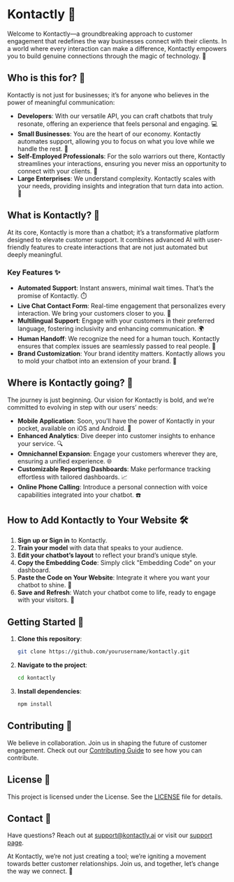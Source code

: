 
# Kontactly 🚀

Welcome to Kontactly—a groundbreaking approach to customer engagement that redefines the way businesses connect with their clients. In a world where every interaction can make a difference, Kontactly empowers you to build genuine connections through the magic of technology. 🌟

## Who is this for? 🤝

Kontactly is not just for businesses; it’s for anyone who believes in the power of meaningful communication:

- **Developers**: With our versatile API, you can craft chatbots that truly resonate, offering an experience that feels personal and engaging. 💻
- **Small Businesses**: You are the heart of our economy. Kontactly automates support, allowing you to focus on what you love while we handle the rest. 🏪
- **Self-Employed Professionals**: For the solo warriors out there, Kontactly streamlines your interactions, ensuring you never miss an opportunity to connect with your clients. 💼
- **Large Enterprises**: We understand complexity. Kontactly scales with your needs, providing insights and integration that turn data into action. 🏢

## What is Kontactly? 🧩

At its core, Kontactly is more than a chatbot; it’s a transformative platform designed to elevate customer support. It combines advanced AI with user-friendly features to create interactions that are not just automated but deeply meaningful.

### Key Features ✨

- **Automated Support**: Instant answers, minimal wait times. That’s the promise of Kontactly. ⏱️
- **Live Chat Contact Form**: Real-time engagement that personalizes every interaction. We bring your customers closer to you. 💬
- **Multilingual Support**: Engage with your customers in their preferred language, fostering inclusivity and enhancing communication. 🌍
- **Human Handoff**: We recognize the need for a human touch. Kontactly ensures that complex issues are seamlessly passed to real people. 🙌
- **Brand Customization**: Your brand identity matters. Kontactly allows you to mold your chatbot into an extension of your brand. 🎨

## Where is Kontactly going? 🔮

The journey is just beginning. Our vision for Kontactly is bold, and we’re committed to evolving in step with our users’ needs:

- **Mobile Application**: Soon, you’ll have the power of Kontactly in your pocket, available on iOS and Android. 📱
- **Enhanced Analytics**: Dive deeper into customer insights to enhance your service. 🔍
- **Omnichannel Expansion**: Engage your customers wherever they are, ensuring a unified experience. 🌐
- **Customizable Reporting Dashboards**: Make performance tracking effortless with tailored dashboards. 📈
- **Online Phone Calling**: Introduce a personal connection with voice capabilities integrated into your chatbot. ☎️

## How to Add Kontactly to Your Website 🛠️

1. **Sign up or Sign in** to Kontactly.
2. **Train your model** with data that speaks to your audience.
3. **Edit your chatbot’s layout** to reflect your brand’s unique style.
4. **Copy the Embedding Code**: Simply click "Embedding Code" on your dashboard.
5. **Paste the Code on Your Website**: Integrate it where you want your chatbot to shine. 🌟
6. **Save and Refresh**: Watch your chatbot come to life, ready to engage with your visitors. 🎉

## Getting Started 🚀

1. **Clone this repository**:
    ```bash
    git clone https://github.com/yourusername/kontactly.git
    ```
2. **Navigate to the project**:
    ```bash
    cd kontactly
    ```
3. **Install dependencies**:
    ```bash
    npm install
    ```

## Contributing 🤗

We believe in collaboration. Join us in shaping the future of customer engagement. Check out our [Contributing Guide](CONTRIBUTING.md) to see how you can contribute.

## License 📜

This project is licensed under the License. See the [LICENSE](LICENSE) file for details.

## Contact 📧

Have questions? Reach out at [support@kontactly.ai](mailto:support@kontactly.ai) or visit our [support page](https://kontactly.ai/support).


At Kontactly, we’re not just creating a tool; we’re igniting a movement towards better customer relationships. Join us, and together, let’s change the way we connect. 🌈
